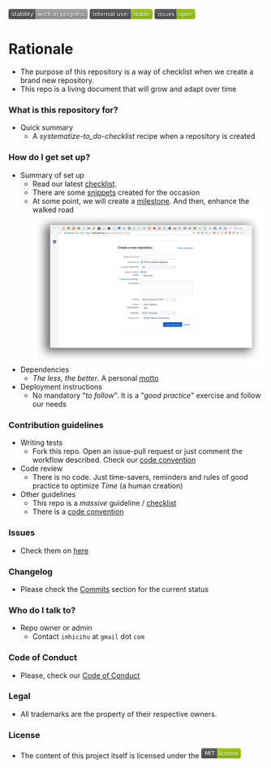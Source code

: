 ![stability-work_in_progress](images/stability-work_in_progress.png)
![internaluse-green](images/internal_use_Stable.png)
![issues-open](images/issues_open.png)

# Rationale #

* The purpose of this repository is a way of checklist when we create a brand new repository.
* This repo is a living document that will grow and adapt over time

### What is this repository for? ###

+ Quick summary
    * A _systematize-to_do-checklist_ recipe when a repository is created

### How do I get set up? ###

+ Summary of set up
    - Read our latest [checklist](Checklist.md). 
    - There are some [snippets](https://bitbucket.org/imhicihu/workspace/snippets/) created for the occasion
    - At some point, we will create a [milestone](https://bitbucket.org/site/master/issues/11528/make-milestones-and-versions-more). And then, enhance the walked road
      ![repository.png](images/68747470733a2f2f6269746275636b65742e6f72672f7265706f2f656b79616545452f696d616765732f313637353835393637352d7265706f7369746f72792e706e67.png)
+ Dependencies
    - _The less, the better_. A personal [motto](http://dictionary.cambridge.org/es/diccionario/ingles/motto)
+ Deployment instructions
    - No mandatory "_to follow_". It is a "_good practice_" exercise and follow our needs

### Contribution guidelines ###

* Writing tests
     - Fork this repo. Open an issue-pull request or just comment the workflow described. Check our [code convention](Coding_convention.md)
* Code review
     - There is no code. Just time-savers, reminders and rules of good practice to optimize _Time_ (a human creation)
* Other guidelines
     - This repo is a _massive_ guideline / [checklist](https://bitbucket.org/imhicihu/good-practices-on-repository-creation/src/master/Checklist.md)
     - There is a [code convention](https://bitbucket.org/imhicihu/good-practices-on-repository-creation/src/master/code_convention.md)
     
### Issues ###

* Check them on [here](https://bitbucket.org/imhicihu/good-practices-on-repository-creation/issues)

### Changelog ###

* Please check the [Commits](https://github.com/imhicihu/Good-practices-on-repository-creation/commits/master) section for the current status

### Who do I talk to? ###

* Repo owner or admin
	 - Contact `imhicihu` at `gmail` dot `com`

### Code of Conduct

* Please, check our [Code of Conduct](code_of_conduct.md)

### Legal ###

* All trademarks are the property of their respective owners.

### License ###

* The content of this project itself is licensed under the ![MIT Licence](images/MIT_License.png)